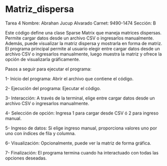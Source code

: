 # Matriz_dispersa
Tarea 4
Nombre: Abrahan Jucup Alvarado
Carnet: 9490-1474
Sección: B

Este código define una clase Sparse Matrix que maneja matrices dispersas. Permite cargar datos desde un archivo CSV o ingresarlos manualmente. Además, puede visualizar la matriz dispersa y mostrarla en forma de matriz. El programa principal permite al usuario elegir entre cargar datos desde un archivo CSV o ingresarlos manualmente, luego muestra la matriz y ofrece la opción de visualizarla gráficamente.

Pasos a seguir para ejecutar el programa:

1- Inicio del programa: Abrir el archivo que contiene el código.

2- Ejecución del programa: Ejecutar el código.

3- Interacción: A través de la terminal, elige entre cargar datos desde un archivo CSV o ingresarlos manualmente.

4- Selección de opción: Ingresa 1 para cargar desde CSV ó 2 para ingreso manual.

5- Ingreso de datos: Si elige ingreso manual, proporciona valores uno por uno con índices de fila y columna.

6- Visualización: Opcionalmente, puede ver la matriz de forma gráfica.

7- Finalización: El programa termina cuando ha interactuado con todas las opciones deseadas.

